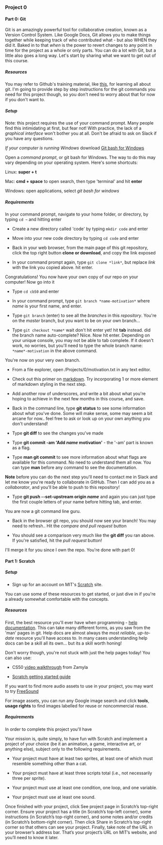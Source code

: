 ### Project 0

#### Part 0: Git

Git is an amazingly powerful tool for collaborative creation, known as a Version Control System. 
Like Google Docs, Git allows you to make things together while keeping track of who contributed what - but also WHEN they did it. 
Baked in to that *when* is the power to revert changes to any point in time for the project as a whole or only parts. 
You can do a lot with Git, but a little also goes a long way. 
Let's start by sharing what we want to get out of this course. 

##### Resources 

You may refer to Github's training material, like [this](https://guides.github.com/activities/hello-world/), for learning all about git. 
I'm going to provide step by step instructions for the git commands you need for this project though, so you don't need to worry about that for now if you don't want to.

##### Setup

Note: this project requires the use of your command prompt. Many people find this intimidating at first, but fear not! 
With practice, the lack of a *graphical interface* won't bother you at all. Don't be afraid to ask on Slack if you have any questions.

*If your computer is running Windows* download [Git bash for Windows](https://git-scm.com/download/win)

Open a *command prompt*, or git bash for Windows. The way to do this may vary depending on your operating system. Here's some shortcuts:

Linux: **super + t**

Mac: **cmd + space** to open search, then type 'terminal' and hit **enter**

Windows: open applications, select *git bash for windows*

##### Requirements

In your command prompt, navigate to your home folder, or directory, by typing ```cd ~``` and hitting enter

* Create a new directory called 'code' by typing ```mkdir code``` and enter

* Move into your new code directory by typing ```cd code``` and enter

* Back in your web browser, from the main page of this git repository, click the top right button **clone or download**, and copy the link exposed

* In your command prompt again, type ```git clone *link*```, but replace *link* with the link you copied above. hit enter.

Congratulations! You now have your own copy of our repo on your computer! Now go into it

* Type ```cd cb50``` and enter

* In your command prompt, type ```git branch *name-motivation*``` where *name* is your first name, and enter.

* Type ```git branch``` (enter) to see all the *branches* in this *repository*. You're on the *master* branch, but you want to be on your own branch...

* Type ```git checkout *name*``` wait don't hit enter yet! hit **tab** instead. did the branch name auto-complete? Niice. Now hit enter. Depending on your unique console, you may not be able to tab complete. If it doesn't work, no worries, but you'll need to type the whole branch name: ```*name*-motivation``` in the above command.

You're now on your very own branch.

* From a file explorer, open /Projects/0/motivation.txt in any text editor.

* Check out this primer on [markdown](https://github.com/adam-p/markdown-here/wiki/Markdown-Cheatsheet). 
Try incorporating 1 or more element of markdown styling in the next step.

* Add another row of underscores, and write a bit about what you're hoping to achieve in the next few months in this course, and save.

* Back in the command line, type **git status** to see some information about what you've done. Some will make sense, some may seem a bit arcane for now.. feel free to ask or look up on your own anything you don't understand!

* Type **git diff** to see the changes you've made

* Type **git commit -am 'Add *name* motivation'** - the '-am' part is known as a flag. 

* Type **man git commit** to see more information about what flags are available for this command. No need to understand them all now. You can type **man** before any command to see the documentation.

**Note** before you can do the next step you'll need to contact me in Slack and let me know you're ready to collaborate in GitHub. Then I can add you as a *collaborator*, and you'll be able to push to this repository!

* Type **git push --set-upstream origin *name*** and again you can just type the first couple letters of your name before hitting tab, and enter.
 
 You are now a git command line guru. 
 
* Back in the browser git repo, you should now see your branch! You may need to refresh.. Hit the *compare and pull request* button

* You should see a comparison very much like the **git diff** you ran above. If you're satisfied, hit the *pull request* button! 

I'll merge it for you since I own the repo. You're done with part 0!




#### Part 1: Scratch

##### Setup

* Sign up for an account on MIT's [Scratch](https://scratch.mit.edu/) site.

You can use some of these resources to get started, or just dive in if you're a already somewhat comfortable with the concepts.

##### Resources

First, the best resource you'll ever have when programming - [help documentation](https://scratch.mit.edu/help/). 
This can take many different forms, as you saw from the 'man' pages in git. 
Help docs are almost always the most *reliable*, *up-to-date* resource you'll have access to.
In many cases understanding help docs can be a skill all its own... but its a skill worth honing!

Don't worry though, you're not stuck with just the help pages today! You can also use:

* CS50 [video walkthrough](https://youtu.be/697pD31GCZg) from Zamyla 

* [Scratch getting started guide](https://cdn.scratch.mit.edu/scratchr2/static/__95f8025b5d5663c8eca07b96a66ef8d6__/pdfs/help/Getting-Started-Guide-Scratch2.pdf)

If you want to find more audio assets to use in your project, you may want to try [FreeSound](http://www.freesound.org/)

For image assets, you can run any Google image search and click **tools**, **usage rights** to find images labelled for reuse or noncommercial reuse.

##### Requirements

In order to complete this project you'll have 

Your mission is, quite simply, to have fun with Scratch and implement a project of your choice (be it an animation, a game, interactive art, or anything else), subject only to the following requirements.

* Your project must have at least two sprites, at least one of which must resemble something other than a cat.

* Your project must have at least three scripts total (i.e., not necessarily three per sprite).

* Your project must use at least one condition, one loop, and one variable.

* Your project must use at least one sound.

Once finished with your project, click See project page in Scratch’s top-right corner. 
Ensure your project has a title (in Scratch’s top-left corner), some instructions (in Scratch’s top-right corner), 
and some notes and/or credits (in Scratch’s bottom-right corner). 
Then click Share in Scratch’s top-right corner so that others can see your project. 
Finally, take note of the URL in your browser’s address bar. That’s your project’s URL on MIT’s website, 
and you’ll need to know it later.
